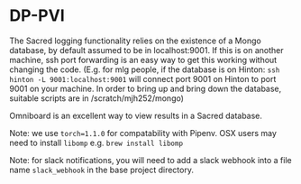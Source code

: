 # DP-PVI

The Sacred logging functionality relies on the existence of a Mongo database, by default assumed to be in localhost:9001.
If this is on another machine, ssh port forwarding is an easy way to get this working without changing the code.
(E.g. for mlg people, if the database is on Hinton: `ssh hinton -L 9001:localhost:9001` will connect port 9001 on Hinton
to port 9001 on your machine. In order to bring up and bring down the database, suitable scripts are in /scratch/mjh252/mongo)

Omniboard is an excellent way to view results in a Sacred database.

Note: we use `torch=1.1.0` for compatability with Pipenv.
  OSX users may need to install `libomp` e.g. `brew install libomp`
  
Note: for slack notifications, you will need to add a slack webhook into a file name `slack_webhook` in the base project directory. 